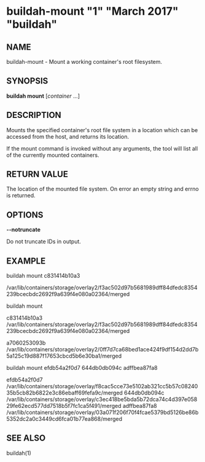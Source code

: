 # buildah-mount "1" "March 2017" "buildah"

## NAME
buildah\-mount - Mount a working container's root filesystem.

## SYNOPSIS
**buildah mount** [*container* ...]

## DESCRIPTION
Mounts the specified container's root file system in a location which can be
accessed from the host, and returns its location.

If the mount command is invoked without any arguments, the tool will list all of the
currently mounted containers.

## RETURN VALUE
The location of the mounted file system.  On error an empty string and errno is
returned.

## OPTIONS

**--notruncate**

Do not truncate IDs in output.

## EXAMPLE

buildah mount c831414b10a3

/var/lib/containers/storage/overlay2/f3ac502d97b5681989dff84dfedc8354239bcecbdc2692f9a639f4e080a02364/merged

buildah mount

c831414b10a3 /var/lib/containers/storage/overlay2/f3ac502d97b5681989dff84dfedc8354239bcecbdc2692f9a639f4e080a02364/merged

a7060253093b /var/lib/containers/storage/overlay2/0ff7d7ca68bed1ace424f9df154d2dd7b5a125c19d887f17653cbcd5b6e30ba1/merged

buildah mount efdb54a2f0d7 644db0db094c adffbea87fa8

efdb54a2f0d7 /var/lib/containers/storage/overlay/f8cac5cce73e5102ab321cc5b57c0824035b5cb82b6822e3c86ebaff69fefa9c/merged
644db0db094c /var/lib/containers/storage/overlay/c3ec418be5bda5b72dca74c4d397e05829fe62ecd577dd7518b5f7fc1ca5f491/merged
adffbea87fa8 /var/lib/containers/storage/overlay/03a071f206f70f4fcae5379bd5126be86b5352dc2a0c3449cd6fca01b77ea868/merged

## SEE ALSO
buildah(1)
